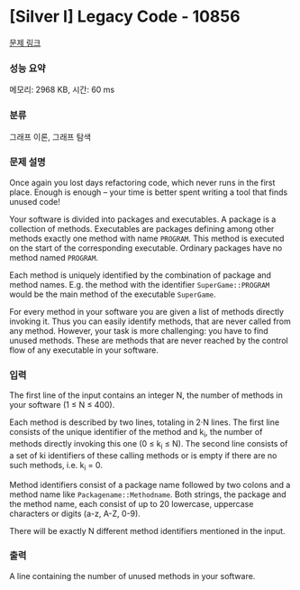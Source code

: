 # [Silver I] Legacy Code - 10856 

[문제 링크](https://www.acmicpc.net/problem/10856) 

### 성능 요약

메모리: 2968 KB, 시간: 60 ms

### 분류

그래프 이론, 그래프 탐색

### 문제 설명

<p>Once again you lost days refactoring code, which never runs in the first place. Enough is enough – your time is better spent writing a tool that finds unused code!</p>

<p>Your software is divided into packages and executables. A package is a collection of methods. Executables are packages defining among other methods exactly one method with name <code>PROGRAM</code>. This method is executed on the start of the corresponding executable. Ordinary packages have no method named <code>PROGRAM</code>.</p>

<p>Each method is uniquely identified by the combination of package and method names. E.g. the method with the identifier <code>SuperGame::PROGRAM</code> would be the main method of the executable <code>SuperGame</code>.</p>

<p>For every method in your software you are given a list of methods directly invoking it. Thus you can easily identify methods, that are never called from any method. However, your task is more challenging: you have to find unused methods. These are methods that are never reached by the control flow of any executable in your software.</p>

### 입력 

 <p>The first line of the input contains an integer N, the number of methods in your software (1 ≤ N ≤ 400).</p>

<p>Each method is described by two lines, totaling in 2·N lines. The first line consists of the unique identifier of the method and k<sub>i</sub>, the number of methods directly invoking this one (0 ≤ k<sub>i</sub> ≤ N). The second line consists of a set of ki identifiers of these calling methods or is empty if there are no such methods, i.e. k<sub>i</sub> = 0.</p>

<p>Method identifiers consist of a package name followed by two colons and a method name like <code>Packagename::Methodname</code>. Both strings, the package and the method name, each consist of up to 20 lowercase, uppercase characters or digits (a-z, A-Z, 0-9).</p>

<p>There will be exactly N different method identifiers mentioned in the input.</p>

### 출력 

 <p>A line containing the number of unused methods in your software.</p>

